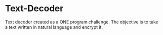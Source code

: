 # Text-Decoder
Text decoder created as a ONE program challenge. The objective is to take a text written in natural language and encrypt it.
